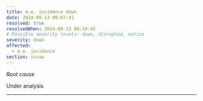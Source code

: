 ```yaml
---
title: m.e. incidence down
date: 2024-09-13 00:07:41
resolved: true
resolvedWhen: 2024-09-13 00:19:41
# Possible severity levels: down, disrupted, notice
severity: down
affected:
  - m.e. incidence
section: issue
---
```


*Root cause*

Under analysis

---


